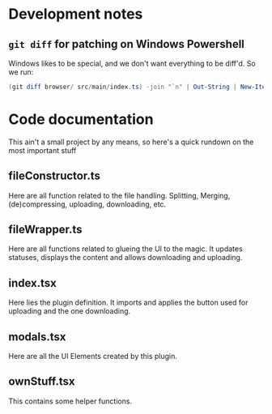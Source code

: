 # Development notes
## `git diff` for patching on Windows Powershell
Windows likes to be special, and we don't want everything to be diff'd. So we run:
```powershell
(git diff browser/ src/main/index.ts) -join "`n" | Out-String | New-Item -Force -Path fixcors.patch
```

# Code documentation
This ain't a small project by any means, so here's a quick rundown on the most important stuff

## fileConstructor.ts
Here are all function related to the file handling. Splitting, Merging, (de)compressing, uploading, downloading, etc.

## fileWrapper.ts
Here are all functions related to glueing the UI to the magic. It updates statuses, displays the content and allows downloading and uploading.

## index.tsx
Here lies the plugin definition. It imports and applies the button used for uploading and the one downloading.

## modals.tsx
Here are all the UI Elements created by this plugin.

## ownStuff.tsx
This contains some helper functions.
